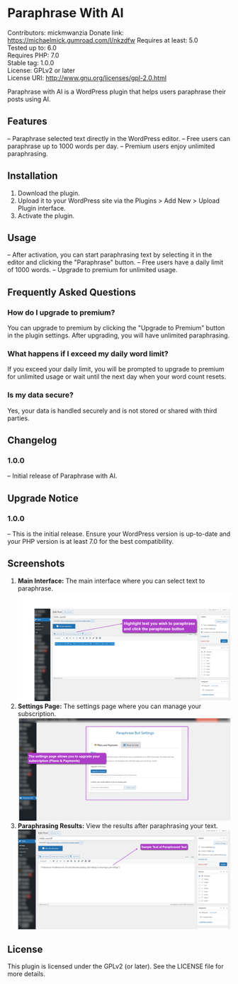 # Paraphrase With AI

Contributors: mickmwanzia
Donate link: https://michaelmick.gumroad.com/l/nkzdfw
Requires at least: 5.0  
Tested up to: 6.0  
Requires PHP: 7.0  
Stable tag: 1.0.0  
License: GPLv2 or later  
License URI: http://www.gnu.org/licenses/gpl-2.0.html  

Paraphrase with AI is a WordPress plugin that helps users paraphrase their posts using AI. 

## Features
– Paraphrase selected text directly in the WordPress editor.
– Free users can paraphrase up to 1000 words per day.
– Premium users enjoy unlimited paraphrasing.

## Installation
1. Download the plugin.
2. Upload it to your WordPress site via the Plugins > Add New > Upload Plugin interface.
3. Activate the plugin.

## Usage
– After activation, you can start paraphrasing text by selecting it in the editor and clicking the "Paraphrase" button.
– Free users have a daily limit of 1000 words.
– Upgrade to premium for unlimited usage.

## Frequently Asked Questions

### How do I upgrade to premium?
You can upgrade to premium by clicking the "Upgrade to Premium" button in the plugin settings. After upgrading, you will have unlimited paraphrasing.

### What happens if I exceed my daily word limit?
If you exceed your daily limit, you will be prompted to upgrade to premium for unlimited usage or wait until the next day when your word count resets.

### Is my data secure?
Yes, your data is handled securely and is not stored or shared with third parties.

## Changelog

### 1.0.0
– Initial release of Paraphrase with AI.

## Upgrade Notice

### 1.0.0
– This is the initial release. Ensure your WordPress version is up-to-date and your PHP version is at least 7.0 for the best compatibility.

## Screenshots

1. **Main Interface:** The main interface where you can select text to paraphrase.
   ![Main Interface](assets/screenshot-1.png)
2. **Settings Page:** The settings page where you can manage your subscription.
   ![Settings Page](assets/screenshot-2.png)
3. **Paraphrasing Results:** View the results after paraphrasing your text.
   ![Paraphrasing Results](assets/screenshot-3.png)

## License
This plugin is licensed under the GPLv2 (or later). See the LICENSE file for more details.
